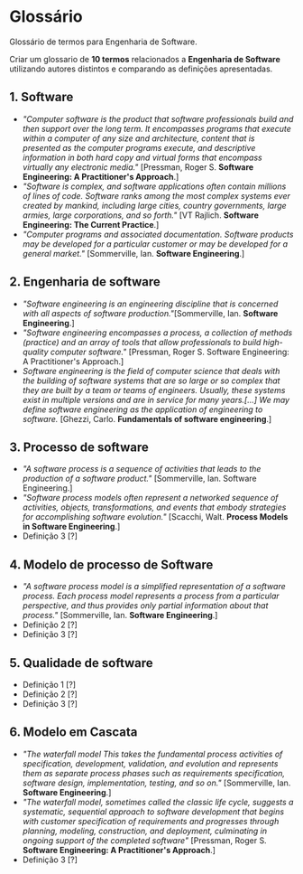 # Glossário

Glossário de termos para Engenharia de Software.

Criar um glossario de **10 termos** relacionados a **Engenharia de Software** utilizando autores distintos e comparando as definições apresentadas.

## 1. Software
- *"Computer software is the product that software professionals build and then support over the long term. It encompasses programs that execute within a computer of any size and architecture, content that is presented as the computer programs execute, and descriptive information in both hard copy and virtual forms that encompass virtually any electronic media."* [Pressman, Roger S. **Software Engineering: A Practitioner's Approach**.]
- *"Software is complex, and software applications often contain millions of lines of code. Software ranks among the most complex systems ever created by mankind, including large cities, country governments, large armies, large corporations, and so forth."* [VT Rajlich. **Software Engineering: The Current Practice**.]
- *"Computer programs and associated documentation. Software products may be developed for a particular customer or may be developed for a general market."* [Sommerville, Ian. **Software Engineering**.]

## 2. Engenharia de software
- *"Software engineering is an engineering discipline that is concerned with all aspects of software production."*[Sommerville, Ian. **Software Engineering**.]
- *"Software engineering encompasses a process, a collection of methods (practice) and an array of tools that allow professionals to build high-quality computer software."* [Pressman, Roger S. Software Engineering: A Practitioner's Approach.]
- *Software engineering is the field of computer science that deals with the building of software systems that are so large or so complex that they are built by a team or teams of engineers. Usually, these systems exist in multiple versions and are in service for many years.[...] We may define software engineering as the application of engineering to software.*  [Ghezzi, Carlo. **Fundamentals of software engineering**.]

## 3. Processo de software
- *"A software process is a sequence of activities that leads to the production of a software product."* [Sommerville, Ian. Software Engineering.]
- *"Software process models often represent a networked sequence of activities, objects, transformations, and events that embody strategies for accomplishing software evolution."* [Scacchi, Walt. **Process Models in Software Engineering**.]
- Definição 3 [?]
 
## 4. Modelo de processo de Software
- *"A software process model is a simplified representation of a software process. Each process model represents a process from a particular perspective, and thus provides only partial information about that process."* [Sommerville, Ian. **Software Engineering**.]
- Definição 2 [?]
- Definição 3 [?]

## 5. Qualidade de software
- Definição 1 [?]
- Definição 2 [?]
- Definição 3 [?]

## 6. Modelo em Cascata
- *"The waterfall model This takes the fundamental process activities of specification, development, validation, and evolution and represents them as separate process phases such as requirements specification, software design, implementation, testing, and so on."* [Sommerville, Ian. **Software Engineering**.]
- *"The waterfall model, sometimes called the classic life cycle, suggests a systematic, sequential approach to software development that begins with customer specification of requirements and progresses through planning, modeling, construction, and deployment, culminating in ongoing support of the completed software"* [Pressman, Roger S. **Software Engineering: A Practitioner's Approach**.]
- Definição 3 [?]